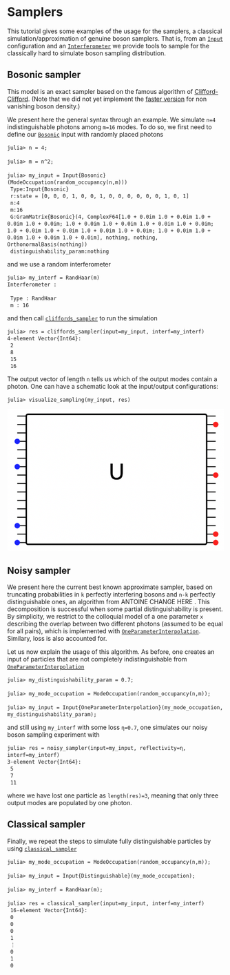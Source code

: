 # Samplers

This tutorial gives some examples of the usage for the samplers, a classical simulation/approximation of genuine boson samplers. That is, from an
[`Input`](@ref) configuration and an [`Interferometer`](@ref) we provide tools to sample for the classically hard to simulate boson sampling distribution.

## Bosonic sampler

This model is an exact sampler based on the famous algorithm of [Clifford-Clifford](https://arxiv.org/abs/1706.01260). (Note that we did not yet implement the [faster version](https://arxiv.org/abs/2005.04214) for non vanishing boson density.)

We present here the general syntax through an example. We simulate `n=4` indistinguishable photons among
`m=16` modes. To do so, we first need to define our [`Bosonic`](@ref) input with
randomly placed photons

    julia> n = 4;

    julia> m = n^2;

    julia> my_input = Input{Bosonic}(ModeOccupation(random_occupancy(n,m)))
     Type:Input{Bosonic}
     r:state = [0, 0, 0, 1, 0, 0, 1, 0, 0, 0, 0, 0, 0, 1, 0, 1]
     n:4
     m:16
     G:GramMatrix{Bosonic}(4, ComplexF64[1.0 + 0.0im 1.0 + 0.0im 1.0 + 0.0im 1.0 + 0.0im; 1.0 + 0.0im 1.0 + 0.0im 1.0 + 0.0im 1.0 + 0.0im; 1.0 + 0.0im 1.0 + 0.0im 1.0 + 0.0im 1.0 + 0.0im; 1.0 + 0.0im 1.0 + 0.0im 1.0 + 0.0im 1.0 + 0.0im], nothing, nothing, OrthonormalBasis(nothing))
     distinguishability_param:nothing

and we use a random interferometer

    julia> my_interf = RandHaar(m)
    Interferometer :

     Type : RandHaar
     m : 16

and then call [`cliffords_sampler`](@ref) to run the simulation

    julia> res = cliffords_sampler(input=my_input, interf=my_interf)
    4-element Vector{Int64}:
     2
     8
     15
     16

The output vector of length `n` tells us which of the output modes contain a photon. One can have a schematic look at the input/output configurations:

    julia> visualize_sampling(my_input, res)

![samp](boson_samp.png)    


## Noisy sampler

We present here the current best known approximate sampler, based on truncating probabilities in `k` perfectly interfering bosons and `n-k` perfectly distinguishable ones, an algorithm from ANTOINE CHANGE HERE [](https://arxiv.org/pdf/1907.00022.pdf). This decomposition is successful when some partial distinguishability is present. By simplicity, we restrict to the colloquial model of a one parameter `x` describing the overlap between two different photons (assumed to be equal for all pairs), which is implemented with [`OneParameterInterpolation`](@ref). Similary, loss is also accounted for.

Let us now explain the usage of this algorithm. As before, one creates an input of particles that are not completely indistinguishable from [`OneParameterInterpolation`](@ref)

    julia> my_distinguishability_param = 0.7;

    julia> my_mode_occupation = ModeOccupation(random_occupancy(n,m));

    julia> my_input = Input{OneParameterInterpolation}(my_mode_occupation, my_distinguishability_param);

and still using `my_interf` with some loss `η=0.7`, one simulates our noisy boson
sampling experiment  with

    julia> res = noisy_sampler(input=my_input, reflectivity=η, interf=my_interf)
    3-element Vector{Int64}:
     5
     7
     11

where we have lost one particle as `length(res)=3`, meaning that only three output modes
are populated by one photon.

## Classical sampler

Finally, we repeat the steps to simulate fully distinguishable particles by using
[`classical_sampler`](@ref)

    julia> my_mode_occupation = ModeOccupation(random_occupancy(n,m));

    julia> my_input = Input{Distinguishable}(my_mode_occupation);

    julia> my_interf = RandHaar(m);

    julia> res = classical_sampler(input=my_input, interf=my_interf)
     16-element Vector{Int64}:
     0
     0
     0
     1
     ⋮
     0
     1
     0
